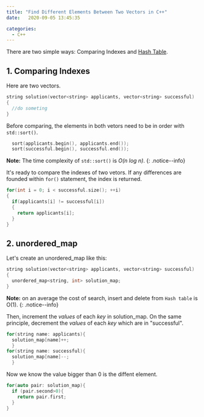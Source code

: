 ```yaml
---
title: "Find Different Elements Between Two Vectors in C++"
date:   2020-09-05 13:45:35

categories:
  - C++
---
```


There are two simple ways: Comparing Indexes and [Hash Table](https://en.wikipedia.org/wiki/Hash_table).

## 1. Comparing Indexes

Here are two vectors.

```cpp
string solution(vector<string> applicants, vector<string> successful)
{
  //do someting
}
```

Before comparing, the elements in both vetors need to be in order with `std::sort()`.

```cpp
  sort(applicants.begin(), applicants.end());
  sort(successful.begin(), successful.end());
```
**Note:** The time complexity of `std::sort()` is _O(n log n)_.
{: .notice--info}

It's ready to compare the indexes of two vetors. If any differences are founded within `for()` statement, the index is returned.

```cpp
for(int i = 0; i < successful.size(); ++i)
{
  if(applicants[i] != successful[i])
  {
    return applicants[i];
  }
}
```

## 2. unordered_map

Let's create an unordered_map like this:

```cpp
string solution(vector<string> applicants, vector<string> successful)
{
  unordered_map<string, int> solution_map;
}
```

**Note:** on an average the cost of search, insert and delete from `Hash table` is O(1).
{: .notice--info}

Then, increment the _values_ of each _key_ in solution_map. On the same principle, decrement the _values_ of each _key_ which are in "successful".

```cpp
for(string name: applicants){
  solution_map[name]++;
  }
for(string name: successful){
  solution_map[name]--;
  }
```

Now we know the value bigger than 0 is the diffent element.

```cpp
for(auto pair: solution_map){
  if (pair.second>0){
    return pair.first;
  }
}
```